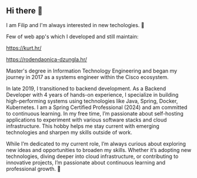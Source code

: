 ## Hi there 👋

I am Filip and I'm always interested in new techologies.  🤖

Few of web app's which I developed and still maintain:

https://kurt.hr/

https://rodendaonica-dzungla.hr/

Master's degree in Information Technology Engineering and began my journey in 2017 as a systems engineer within the Cisco ecosystem.

In late 2019, I transitioned to backend development. As a Backend Developer with 4 years of hands-on experience, I specialize in building high-performing systems using technologies like Java, Spring, Docker, Kubernetes.
I am a Spring Certified Professional (2024) and am committed to continuous learning. In my free time, I’m passionate about self-hosting applications to experiment with various software stacks and cloud infrastructure. This hobby helps me stay current with emerging technologies and sharpen my skills outside of work.

While I’m dedicated to my current role, I’m always curious about exploring new ideas and opportunities to broaden my skills. Whether it’s adopting new technologies, diving deeper into cloud infrastructure, or contributing to innovative projects, I’m passionate about continuous learning and professional growth. 🦾
